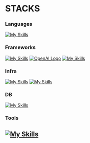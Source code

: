 
# STACKS

### Languages
[![My Skills](https://skillicons.dev/icons?i=js,ts,html,css&theme=light)](https://skillicons.dev)

### Frameworks
[![My Skills](https://skillicons.dev/icons?i=nodejs&theme=light)](https://skillicons.dev)
[![OpenAI Logo](https://velog.velcdn.com/images/for_i_in_range/post/4704b07e-a588-4fc3-a764-421f17d28a92/image.png)](https://www.openai.com)
[![My Skills](https://skillicons.dev/icons?i=express,nestjs,react)](https://skillicons.dev)

### Infra
[![My Skills](https://skillicons.dev/icons?i=aws,cloudflare&theme=light)](https://skillicons.dev)
[![My Skills](https://skillicons.dev/icons?i=linux)](https://skillicons.dev)

### DB
[![My Skills](https://skillicons.dev/icons?i=mysql,mongodb&theme=light)](https://skillicons.dev)

### Tools
[![My Skills](https://skillicons.dev/icons?i=git,github,notion,vscode)](https://skillicons.dev)
---









